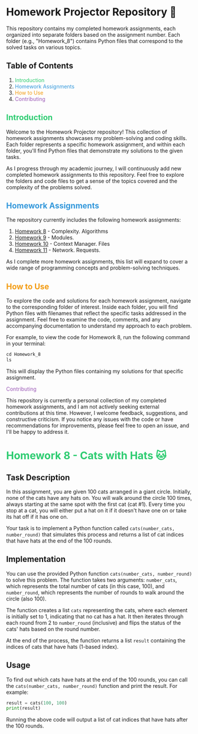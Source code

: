# Homework Projector Repository :wave:

This repository contains my completed homework assignments, each organized into separate folders based on the assignment number. Each folder (e.g., "Homework_8") contains Python files that correspond to the solved tasks on various topics.

## Table of Contents

1. <span style="color: #2ecc71">Introduction</span>
2. <span style="color: #3498db">Homework Assignments</span>
3. <span style="color: #f39c12">How to Use</span>
4. <span style="color: #9b59b6">Contributing</span>

## <span style="color:#2ecc71">Introduction</span>

Welcome to the Homework Projector repository! This collection of homework assignments showcases my problem-solving and coding skills. Each folder represents a specific homework assignment, and within each folder, you'll find Python files that demonstrate my solutions to the given tasks.

As I progress through my academic journey, I will continuously add new completed homework assignments to this repository. Feel free to explore the folders and code files to get a sense of the topics covered and the complexity of the problems solved.

## <span style="color:#3498db">Homework Assignments</span>

The repository currently includes the following homework assignments:

1. [Homework 8](./Homework_8) - Complexity. Algorithms
2. [Homework 9](./Homework_9) - Modules.
3. [Homework 10](./Homework_10) - Context Manager. Files
4. [Homework 11](./Homework_11) - Network. Requests. 


As I complete more homework assignments, this list will expand to cover a wide range of programming concepts and problem-solving techniques.

## <span style="color:#f39c12">How to Use</span>

To explore the code and solutions for each homework assignment, navigate to the corresponding folder of interest. Inside each folder, you will find Python files with filenames that reflect the specific tasks addressed in the assignment. Feel free to examine the code, comments, and any accompanying documentation to understand my approach to each problem.

For example, to view the code for Homework 8, run the following command in your terminal:

```python
cd Homework_8
ls
```
This will display the Python files containing my solutions for that specific assignment.

<span style="color:#9b59b6">Contributing</span>

This repository is currently a personal collection of my completed homework assignments, and I am not actively seeking external contributions at this time. However, I welcome feedback, suggestions, and constructive criticism. If you notice any issues with the code or have recommendations for improvements, please feel free to open an issue, and I'll be happy to address it.

# <span style="color:#2ecc71"> Homework 8 - Cats with Hats :cat:

## Task Description

In this assignment, you are given 100 cats arranged in a giant circle. Initially, none of the cats have any hats on. You will walk around the circle 100 times, always starting at the same spot with the first cat (cat #1). Every time you stop at a cat, you will either put a hat on it if it doesn't have one on or take its hat off if it has one on.

Your task is to implement a Python function called `cats(number_cats, number_round)` that simulates this process and returns a list of cat indices that have hats at the end of the 100 rounds.

## Implementation

You can use the provided Python function `cats(number_cats, number_round)` to solve this problem. The function takes two arguments: `number_cats`, which represents the total number of cats (in this case, 100), and `number_round`, which represents the number of rounds to walk around the circle (also 100).

The function creates a list `cats` representing the cats, where each element is initially set to 1, indicating that no cat has a hat. It then iterates through each round from 2 to `number_round` (inclusive) and flips the status of the cats' hats based on the round number.

At the end of the process, the function returns a list `result` containing the indices of cats that have hats (1-based index).

## Usage

To find out which cats have hats at the end of the 100 rounds, you can call the `cats(number_cats, number_round)` function and print the result. For example:

```python
result = cats(100, 100)
print(result) 
```
Running the above code will output a list of cat indices that have hats after the 100 rounds.